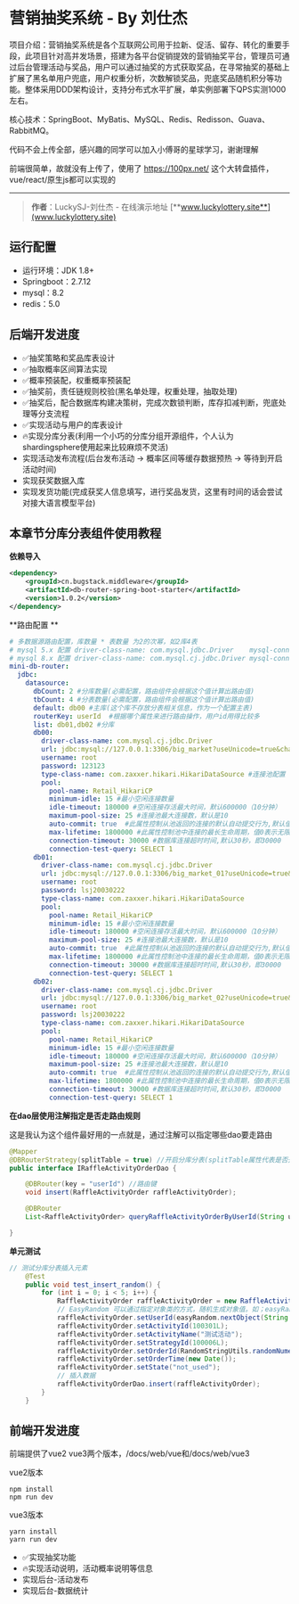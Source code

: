 # 营销抽奖系统 - By 刘仕杰

项目介绍：营销抽奖系统是各个互联网公司用于拉新、促活、留存、转化的重要手段，此项目针对高并发场景，搭建为各平台促销提效的营销抽奖平台，管理员可通过后台管理活动与奖品，用户可以通过抽奖的方式获取奖品，在寻常抽奖的基础上扩展了黑名单用户兜底，用户权重分析，次数解锁奖品，兜底奖品随机积分等功能。整体采用DDD架构设计，支持分布式水平扩展，单实例部署下QPS实测1000左右。

核心技术：SpringBoot、MyBatis、MySQL、Redis、Redisson、Guava、RabbitMQ。

代码不会上传全部，感兴趣的同学可以加入小傅哥的星球学习，谢谢理解

前端很简单，故就没有上传了，使用了 https://100px.net/ 这个大转盘插件，vue/react/原生js都可以实现的

---

>**作者**：LuckySJ-刘仕杰 - 在线演示地址 [**www.luckylottery.site**](www.luckylottery.site)

## 运行配置

- 运行环境：JDK 1.8+
- Springboot：2.7.12
- mysql：8.2
- redis：5.0

## 后端开发进度
- ✅抽奖策略和奖品库表设计
- ✅抽取概率区间算法实现
- ✅概率预装配，权重概率预装配
- ✅抽奖前，责任链规则校验(黑名单处理，权重处理，抽取处理)
- ✅抽奖后，配合数据库构建决策树，完成次数锁判断，库存扣减判断，兜底处理等分支流程
- ✅实现活动与用户的库表设计
- 🔥实现分库分表(利用一个小巧的分库分组开源组件，个人认为shardingsphere使用起来比较麻烦不灵活)
- 实现活动发布流程(后台发布活动 -> 概率区间等缓存数据预热 -> 等待到开启活动时间)
- 实现获奖数据入库
- 实现发货功能(完成获奖人信息填写，进行奖品发货，这里有时间的话会尝试对接大语言模型平台)

## 本章节分库分表组件使用教程

**依赖导入**

```xml
<dependency>
    <groupId>cn.bugstack.middleware</groupId>
    <artifactId>db-router-spring-boot-starter</artifactId>
    <version>1.0.2</version>
</dependency>
```

**路由配置 **

```yaml
# 多数据源路由配置，库数量 * 表数量 为2的次幂，如2库4表
# mysql 5.x 配置 driver-class-name: com.mysql.jdbc.Driver    mysql-connector-java 5.1.34
# mysql 8.x 配置 driver-class-name: com.mysql.cj.jdbc.Driver mysql-connector-java 8.0.22
mini-db-router:
  jdbc:
    datasource:
      dbCount: 2 #分库数量(必需配置，路由组件会根据这个值计算出路由值)
      tbCount: 4 #分表数量(必需配置，路由组件会根据这个值计算出路由值)
      default: db00	#主库(这个库不存放分表相关信息，作为一个配置主表)
      routerKey: userId  #根据哪个属性来进行路由操作，用户id用得比较多
      list: db01,db02 #分库
      db00:
        driver-class-name: com.mysql.cj.jdbc.Driver
        url: jdbc:mysql://127.0.0.1:3306/big_market?useUnicode=true&characterEncoding=utf8&autoReconnect=true&zeroDateTimeBehavior=convertToNull&serverTimezone=UTC&useSSL=true
        username: root
        password: 123123
        type-class-name: com.zaxxer.hikari.HikariDataSource #连接池配置
        pool:
          pool-name: Retail_HikariCP
          minimum-idle: 15 #最小空闲连接数量
          idle-timeout: 180000 #空闲连接存活最大时间，默认600000（10分钟）
          maximum-pool-size: 25 #连接池最大连接数，默认是10
          auto-commit: true  #此属性控制从池返回的连接的默认自动提交行为,默认值：true
          max-lifetime: 1800000 #此属性控制池中连接的最长生命周期，值0表示无限生命周期，默认1800000即30分钟
          connection-timeout: 30000 #数据库连接超时时间,默认30秒，即30000
          connection-test-query: SELECT 1
      db01:
        driver-class-name: com.mysql.cj.jdbc.Driver
        url: jdbc:mysql://127.0.0.1:3306/big_market_01?useUnicode=true&characterEncoding=utf8&autoReconnect=true&zeroDateTimeBehavior=convertToNull&serverTimezone=UTC&useSSL=true
        username: root
        password: lsj20030222
        type-class-name: com.zaxxer.hikari.HikariDataSource
        pool:
          pool-name: Retail_HikariCP
          minimum-idle: 15 #最小空闲连接数量
          idle-timeout: 180000 #空闲连接存活最大时间，默认600000（10分钟）
          maximum-pool-size: 25 #连接池最大连接数，默认是10
          auto-commit: true  #此属性控制从池返回的连接的默认自动提交行为,默认值：true
          max-lifetime: 1800000 #此属性控制池中连接的最长生命周期，值0表示无限生命周期，默认1800000即30分钟
          connection-timeout: 30000 #数据库连接超时时间,默认30秒，即30000
          connection-test-query: SELECT 1
      db02:
        driver-class-name: com.mysql.cj.jdbc.Driver
        url: jdbc:mysql://127.0.0.1:3306/big_market_02?useUnicode=true&characterEncoding=utf8&autoReconnect=true&zeroDateTimeBehavior=convertToNull&serverTimezone=UTC&useSSL=true
        username: root
        password: lsj20030222
        type-class-name: com.zaxxer.hikari.HikariDataSource
        pool:
          pool-name: Retail_HikariCP
          minimum-idle: 15 #最小空闲连接数量
          idle-timeout: 180000 #空闲连接存活最大时间，默认600000（10分钟）
          maximum-pool-size: 25 #连接池最大连接数，默认是10
          auto-commit: true  #此属性控制从池返回的连接的默认自动提交行为,默认值：true
          max-lifetime: 1800000 #此属性控制池中连接的最长生命周期，值0表示无限生命周期，默认1800000即30分钟
          connection-timeout: 30000 #数据库连接超时时间,默认30秒，即30000
          connection-test-query: SELECT 1
```

**在dao层使用注解指定是否走路由规则**

这是我认为这个组件最好用的一点就是，通过注解可以指定哪些dao要走路由

```java
@Mapper
@DBRouterStrategy(splitTable = true) //开启分库分表(splitTable属性代表是否开启分表)
public interface IRaffleActivityOrderDao {

    @DBRouter(key = "userId") //路由键
    void insert(RaffleActivityOrder raffleActivityOrder);

    @DBRouter
    List<RaffleActivityOrder> queryRaffleActivityOrderByUserId(String userId);

}

```

**单元测试**

```java
// 测试分库分表插入元素
    @Test
    public void test_insert_random() {
        for (int i = 0; i < 5; i++) {
            RaffleActivityOrder raffleActivityOrder = new RaffleActivityOrder();
            // EasyRandom 可以通过指定对象类的方式，随机生成对象值。如；easyRandom.nextObject(String.class)、easyRandom.nextObject(RaffleActivityOrder.class)
            raffleActivityOrder.setUserId(easyRandom.nextObject(String.class));
            raffleActivityOrder.setActivityId(100301L);
            raffleActivityOrder.setActivityName("测试活动");
            raffleActivityOrder.setStrategyId(100006L);
            raffleActivityOrder.setOrderId(RandomStringUtils.randomNumeric(12));
            raffleActivityOrder.setOrderTime(new Date());
            raffleActivityOrder.setState("not_used");
            // 插入数据
            raffleActivityOrderDao.insert(raffleActivityOrder);
        }
    }
```



## 前端开发进度
前端提供了vue2 vue3两个版本，/docs/web/vue和/docs/web/vue3

vue2版本

```
npm install
npm run dev
```

vue3版本

```
yarn install
yarn run dev
```
- ✅实现抽奖功能
- 🔥实现活动说明，活动概率说明等信息
- 实现后台-活动发布
- 实现后台-数据统计



